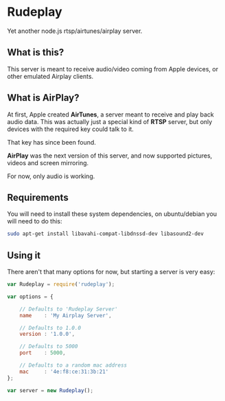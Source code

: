 # Rudeplay

Yet another node.js rtsp/airtunes/airplay server.

## What is this?

This server is meant to receive audio/video coming from Apple devices, or other emulated Airplay clients.

## What is AirPlay?

At first, Apple created **AirTunes**, a server meant to receive and play back audio data.
This was actually just a special kind of **RTSP** server, but only devices with the required key could talk to it.

That key has since been found.

**AirPlay** was the next version of this server, and now supported pictures, videos and screen mirroring.

For now, only audio is working.

## Requirements

You will need to install these system dependencies, on ubuntu/debian you will need to do this:

```bash
sudo apt-get install libavahi-compat-libdnssd-dev libasound2-dev
```

## Using it

There aren't that many options for now,
but starting a server is very easy:

```javascript
var Rudeplay = require('rudeplay');

var options = {

	// Defaults to 'Rudeplay Server'
	name    : 'My Airplay Server',

	// Defaults to 1.0.0
	version : '1.0.0',

	// Defaults to 5000
	port    : 5000,

	// Defaults to a random mac address
	mac     : '4e:f8:ce:31:3b:21'
};

var server = new Rudeplay();
```